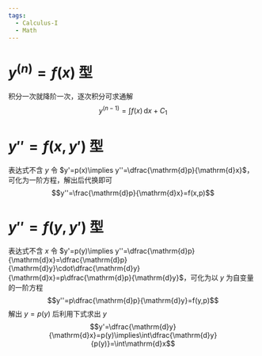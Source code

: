 ```yaml
---
tags:
  - Calculus-I
  - Math
---
```

# $y^{(n)}=f(x)$ 型
积分一次就降阶一次，逐次积分可求通解$$y^{(n-1)}=\int f(x)\,\mathrm{d}x+C_1$$
# $y''=f(x,y')$ 型
表达式不含 $y$
令 $y'=p(x)\implies y''=\dfrac{\mathrm{d}p}{\mathrm{d}x}$，可化为一阶方程，解出后代换即可
$$y''=\frac{\mathrm{d}p}{\mathrm{d}x}=f(x,p)$$
# $y''=f(y,y')$ 型
表达式不含 $x$
令 $y'=p(y)\implies y''=\dfrac{\mathrm{d}p}{\mathrm{d}x}=\dfrac{\mathrm{d}p}{\mathrm{d}y}\cdot\dfrac{\mathrm{d}y}{\mathrm{d}x}=p\dfrac{\mathrm{d}p}{\mathrm{d}y}$，可化为以 $y$ 为自变量的一阶方程
$$y''=p\dfrac{\mathrm{d}p}{\mathrm{d}y}=f(y,p)$$
解出 $y=p(y)$ 后利用下式求出 $y$
$$y'=\dfrac{\mathrm{d}y}{\mathrm{d}x}=p(y)\implies\int\dfrac{\mathrm{d}y}{p(y)}=\int\mathrm{d}x$$
